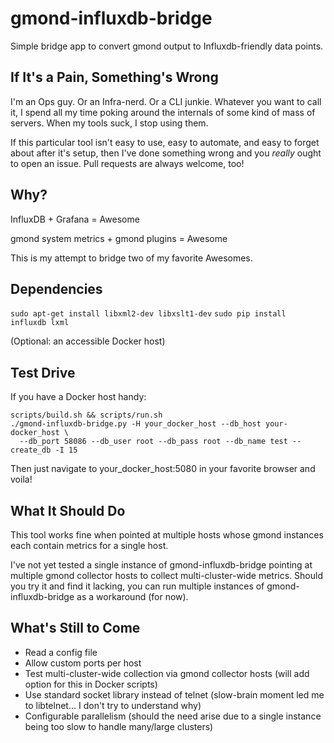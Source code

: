 # gmond-influxdb-bridge
Simple bridge app to convert gmond output to Influxdb-friendly data points.

## If It's a Pain, Something's Wrong
I'm an Ops guy. Or an Infra-nerd. Or a CLI junkie. Whatever you want to call it, I spend all my time poking around the internals of some kind of mass of servers. When my tools suck, I stop using them.

If this particular tool isn't easy to use, easy to automate, and easy to forget about after it's setup, then I've done something wrong and you *really* ought to open an issue. Pull requests are always welcome, too!

## Why?
InfluxDB + Grafana = Awesome

gmond system metrics + gmond plugins = Awesome

This is my attempt to bridge two of my favorite Awesomes.

## Dependencies
`sudo apt-get install libxml2-dev libxslt1-dev`
`sudo pip install influxdb lxml`

(Optional: an accessible Docker host)

## Test Drive
If you have a Docker host handy:
```
scripts/build.sh && scripts/run.sh
./gmond-influxdb-bridge.py -H your_docker_host --db_host your-docker_host \
  --db_port 58086 --db_user root --db_pass root --db_name test --create_db -I 15
```

Then just navigate to your_docker_host:5080 in your favorite browser and voila!

## What It Should Do
This tool works fine when pointed at multiple hosts whose gmond instances each contain metrics for a single host.

I've not yet tested a single instance of gmond-influxdb-bridge pointing at multiple gmond collector hosts to collect multi-cluster-wide metrics. Should you try it and find it lacking, you can run multiple instances of gmond-influxdb-bridge as a workaround (for now).

## What's Still to Come
- Read a config file
- Allow custom ports per host
- Test multi-cluster-wide collection via gmond collector hosts (will add option for this in Docker scripts)
- Use standard socket library instead of telnet (slow-brain moment led me to libtelnet... I don't try to understand why)
- Configurable parallelism (should the need arise due to a single instance being too slow to handle many/large clusters)
